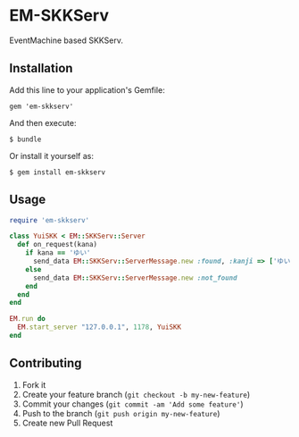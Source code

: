 # EM-SKKServ

EventMachine based SKKServ.

## Installation

Add this line to your application's Gemfile:

    gem 'em-skkserv'

And then execute:

    $ bundle

Or install it yourself as:

    $ gem install em-skkserv

## Usage

```ruby
require 'em-skkserv'

class YuiSKK < EM::SKKServ::Server
  def on_request(kana)
    if kana == 'ゆい'
      send_data EM::SKKServ::ServerMessage.new :found, :kanji => ['ゆい(*-v・)ゆい']
    else
      send_data EM::SKKServ::ServerMessage.new :not_found
    end
  end
end

EM.run do
  EM.start_server "127.0.0.1", 1178, YuiSKK
end
```

## Contributing

1. Fork it
2. Create your feature branch (`git checkout -b my-new-feature`)
3. Commit your changes (`git commit -am 'Add some feature'`)
4. Push to the branch (`git push origin my-new-feature`)
5. Create new Pull Request
